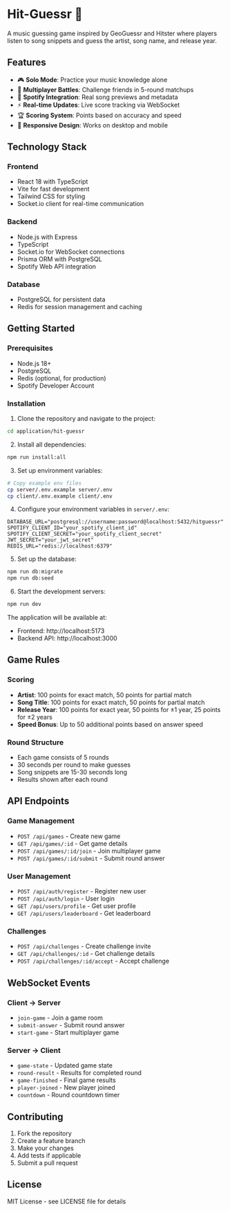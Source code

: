 # Hit-Guessr 🎵

A music guessing game inspired by GeoGuessr and Hitster where players listen to song snippets and guess the artist, song name, and release year.

## Features

- 🎮 **Solo Mode**: Practice your music knowledge alone
- 👥 **Multiplayer Battles**: Challenge friends in 5-round matchups
- 🎵 **Spotify Integration**: Real song previews and metadata
- ⚡ **Real-time Updates**: Live score tracking via WebSocket
- 🏆 **Scoring System**: Points based on accuracy and speed
- 📱 **Responsive Design**: Works on desktop and mobile

## Technology Stack

### Frontend
- React 18 with TypeScript
- Vite for fast development
- Tailwind CSS for styling
- Socket.io client for real-time communication

### Backend
- Node.js with Express
- TypeScript
- Socket.io for WebSocket connections
- Prisma ORM with PostgreSQL
- Spotify Web API integration

### Database
- PostgreSQL for persistent data
- Redis for session management and caching

## Getting Started

### Prerequisites
- Node.js 18+
- PostgreSQL
- Redis (optional, for production)
- Spotify Developer Account

### Installation

1. Clone the repository and navigate to the project:
```bash
cd application/hit-guessr
```

2. Install all dependencies:
```bash
npm run install:all
```

3. Set up environment variables:
```bash
# Copy example env files
cp server/.env.example server/.env
cp client/.env.example client/.env
```

4. Configure your environment variables in `server/.env`:
```
DATABASE_URL="postgresql://username:password@localhost:5432/hitguessr"
SPOTIFY_CLIENT_ID="your_spotify_client_id"
SPOTIFY_CLIENT_SECRET="your_spotify_client_secret"
JWT_SECRET="your_jwt_secret"
REDIS_URL="redis://localhost:6379"
```

5. Set up the database:
```bash
npm run db:migrate
npm run db:seed
```

6. Start the development servers:
```bash
npm run dev
```

The application will be available at:
- Frontend: http://localhost:5173
- Backend API: http://localhost:3000

## Game Rules

### Scoring
- **Artist**: 100 points for exact match, 50 points for partial match
- **Song Title**: 100 points for exact match, 50 points for partial match  
- **Release Year**: 100 points for exact year, 50 points for ±1 year, 25 points for ±2 years
- **Speed Bonus**: Up to 50 additional points based on answer speed

### Round Structure
- Each game consists of 5 rounds
- 30 seconds per round to make guesses
- Song snippets are 15-30 seconds long
- Results shown after each round

## API Endpoints

### Game Management
- `POST /api/games` - Create new game
- `GET /api/games/:id` - Get game details
- `POST /api/games/:id/join` - Join multiplayer game
- `POST /api/games/:id/submit` - Submit round answer

### User Management
- `POST /api/auth/register` - Register new user
- `POST /api/auth/login` - User login
- `GET /api/users/profile` - Get user profile
- `GET /api/users/leaderboard` - Get leaderboard

### Challenges
- `POST /api/challenges` - Create challenge invite
- `GET /api/challenges/:id` - Get challenge details
- `POST /api/challenges/:id/accept` - Accept challenge

## WebSocket Events

### Client → Server
- `join-game` - Join a game room
- `submit-answer` - Submit round answer
- `start-game` - Start multiplayer game

### Server → Client
- `game-state` - Updated game state
- `round-result` - Results for completed round
- `game-finished` - Final game results
- `player-joined` - New player joined
- `countdown` - Round countdown timer

## Contributing

1. Fork the repository
2. Create a feature branch
3. Make your changes
4. Add tests if applicable
5. Submit a pull request

## License

MIT License - see LICENSE file for details
